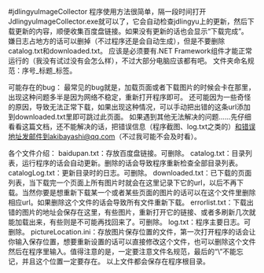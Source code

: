 #jdlingyuImageCollector
程序使用方法很简单，隔一段时间打开JdlingyuImageCollector.exe就可以了，它会自动检查jdlingyu上的更新，然后下载更新的内容，顺便收集百度盘链接。如果没有更新的话也会显示“下载完成”。
嫌日志占地方的话可以删掉（不过程序还是会自动生成），但是不要删除catalog.txt和downloaded.txt。
应该是必须要有.NET Framework组件才能正常运行的（我没有试过没有会怎么样），不过大部分电脑应该都有吧。
文件夹命名规范：序号_标题_标签。

可能存在的bug：
最常见的bug就是，加载页面或者下载图片的时候会卡在那里，出现这种问题多半是因为网络不稳定，重新打开程序即可。
还可能因为一些奇怪的原因，导致无法正常下载，如果出现这种情况，可以手动把出错的这条url添加到downloaded.txt里即可跳过此页面。
如果遇到其他无法解决的问题……先仔细看看这篇文档，还不能解决的话，把错误信息（程序截图、log.txt之类的）和错误地址发邮件到akibayashi@qq.com（不过我可能不会及时看）。

各个文件介绍：
baidupan.txt：存放百度盘链接。可删除。
catalog.txt：目录列表，运行程序的话会自动更新。删除的话会导致程序重新检查全部目录列表。
catalogLog.txt：更新目录时的日志。可删除。
downloaded.txt：已下载的页面列表，当下载完一个页面上所有图片时就会在这里记录下它的url，以后不再下载。当然你要是想重新下载某一个或者某些页面的图片的话可以在这个文件里删除相应url。如果删除这个文件的话会导致所有文件重新下载。
errorlist.txt：下载出错的图片的地址会保存在这里，有些图片，重新打开它的链接、或者多刷新几次就能加载出来，有些则是不可能再找回来了。可删除。
log.txt：程序主要日志。可删除。
pictureLocation.ini：存放图片保存位置的文件，第一次打开程序的话会让你输入保存位置，想要重新设置的话可以直接修改这个文件，也可以删除这个文件然后在程序里输入。值得注意的是，一定要注意文件名规范，最后的“\”不能忘记，并且这个位置一定要存在。
以上文件都会保存在程序根目录。
